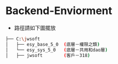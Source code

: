 # Backend-Enviorment


- 路徑請如下圖擺放
```sh
├── C:\jwsoft
│   ├── esy_base_5_0  (底層－權限之類)
│   └── esy_sys_5_0   (底層－共用和dao層)
│   ├── jwsoft        (客戶－318)
```

